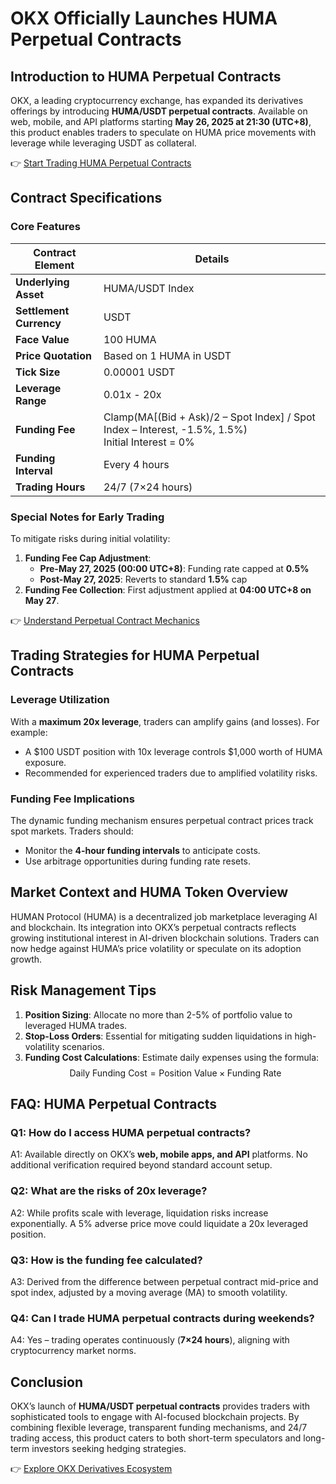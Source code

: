 # OKX Officially Launches HUMA Perpetual Contracts  

## Introduction to HUMA Perpetual Contracts  
OKX, a leading cryptocurrency exchange, has expanded its derivatives offerings by introducing **HUMA/USDT perpetual contracts**. Available on web, mobile, and API platforms starting **May 26, 2025 at 21:30 (UTC+8)**, this product enables traders to speculate on HUMA price movements with leverage while leveraging USDT as collateral.  

👉 [Start Trading HUMA Perpetual Contracts](https://bit.ly/okx-bonus)  

## Contract Specifications  

### Core Features  
| Contract Element        | Details                                      |
|-------------------------|----------------------------------------------|
| **Underlying Asset**    | HUMA/USDT Index                              |
| **Settlement Currency** | USDT                                         |
| **Face Value**          | 100 HUMA                                     |
| **Price Quotation**     | Based on 1 HUMA in USDT                      |
| **Tick Size**           | 0.00001 USDT                                 |
| **Leverage Range**      | 0.01x - 20x                                  |
| **Funding Fee**         | Clamp(MA[(Bid + Ask)/2 – Spot Index] / Spot Index – Interest, -1.5%, 1.5%)<br>Initial Interest = 0% |
| **Funding Interval**    | Every 4 hours                                |
| **Trading Hours**       | 24/7 (7×24 hours)                            |

### Special Notes for Early Trading  
To mitigate risks during initial volatility:  
1. **Funding Fee Cap Adjustment**:  
   - **Pre-May 27, 2025 (00:00 UTC+8)**: Funding rate capped at **0.5%**  
   - **Post-May 27, 2025**: Reverts to standard **1.5%** cap  
2. **Funding Fee Collection**: First adjustment applied at **04:00 UTC+8 on May 27**.  

👉 [Understand Perpetual Contract Mechanics](https://bit.ly/okx-bonus)  

## Trading Strategies for HUMA Perpetual Contracts  

### Leverage Utilization  
With a **maximum 20x leverage**, traders can amplify gains (and losses). For example:  
- A $100 USDT position with 10x leverage controls $1,000 worth of HUMA exposure.  
- Recommended for experienced traders due to amplified volatility risks.  

### Funding Fee Implications  
The dynamic funding mechanism ensures perpetual contract prices track spot markets. Traders should:  
- Monitor the **4-hour funding intervals** to anticipate costs.  
- Use arbitrage opportunities during funding rate resets.  

## Market Context and HUMA Token Overview  
HUMAN Protocol (HUMA) is a decentralized job marketplace leveraging AI and blockchain. Its integration into OKX’s perpetual contracts reflects growing institutional interest in AI-driven blockchain solutions. Traders can now hedge against HUMA’s price volatility or speculate on its adoption growth.  

## Risk Management Tips  
1. **Position Sizing**: Allocate no more than 2-5% of portfolio value to leveraged HUMA trades.  
2. **Stop-Loss Orders**: Essential for mitigating sudden liquidations in high-volatility scenarios.  
3. **Funding Cost Calculations**: Estimate daily expenses using the formula:  
   $$
   \text{Daily Funding Cost} = \text{Position Value} \times \text{Funding Rate}
   $$  

## FAQ: HUMA Perpetual Contracts  

### Q1: How do I access HUMA perpetual contracts?  
A1: Available directly on OKX’s **web, mobile apps, and API** platforms. No additional verification required beyond standard account setup.  

### Q2: What are the risks of 20x leverage?  
A2: While profits scale with leverage, liquidation risks increase exponentially. A 5% adverse price move could liquidate a 20x leveraged position.  

### Q3: How is the funding fee calculated?  
A3: Derived from the difference between perpetual contract mid-price and spot index, adjusted by a moving average (MA) to smooth volatility.  

### Q4: Can I trade HUMA perpetual contracts during weekends?  
A4: Yes – trading operates continuously (**7×24 hours**), aligning with cryptocurrency market norms.  

## Conclusion  
OKX’s launch of **HUMA/USDT perpetual contracts** provides traders with sophisticated tools to engage with AI-focused blockchain projects. By combining flexible leverage, transparent funding mechanisms, and 24/7 trading access, this product caters to both short-term speculators and long-term investors seeking hedging strategies.  

👉 [Explore OKX Derivatives Ecosystem](https://bit.ly/okx-bonus)  
